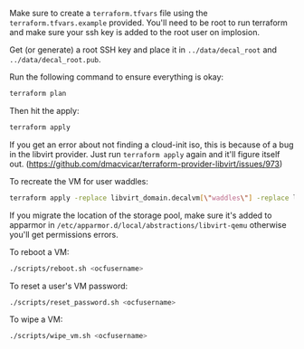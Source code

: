 Make sure to create a `terraform.tfvars` file using the `terraform.tfvars.example` provided.
You'll need to be root to run terraform and make sure your ssh key is added to the root user on implosion.

Get (or generate) a root SSH key and place it in `../data/decal_root` and `../data/decal_root.pub`.

Run the following command to ensure everything is okay:

```sh
terraform plan
```

Then hit the apply:

```sh
terraform apply
```

If you get an error about not finding a cloud-init iso, this is because of a bug in the libvirt provider. Just run `terraform apply` again and it'll figure itself out. (https://github.com/dmacvicar/terraform-provider-libvirt/issues/973)

To recreate the VM for user waddles:
```sh
terraform apply -replace libvirt_domain.decalvm[\"waddles\"] -replace libvirt_volume.decalvm_volume[\"waddles\"]
```

If you migrate the location of the storage pool, make sure it's added to apparmor in `/etc/apparmor.d/local/abstractions/libvirt-qemu` otherwise you'll get permissions errors.

To reboot a VM:
```sh
./scripts/reboot.sh <ocfusername>
```

To reset a user's VM password:
```sh
./scripts/reset_password.sh <ocfusername>
```

To wipe a VM:
```sh
./scripts/wipe_vm.sh <ocfusername>
```
